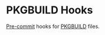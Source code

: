 # PKGBUILD Hooks
[Pre-commit](https://pre-commit.com) hooks for
[PKGBUILD](https://wiki.archlinux.org/index.php/PKGBUILD) files.
